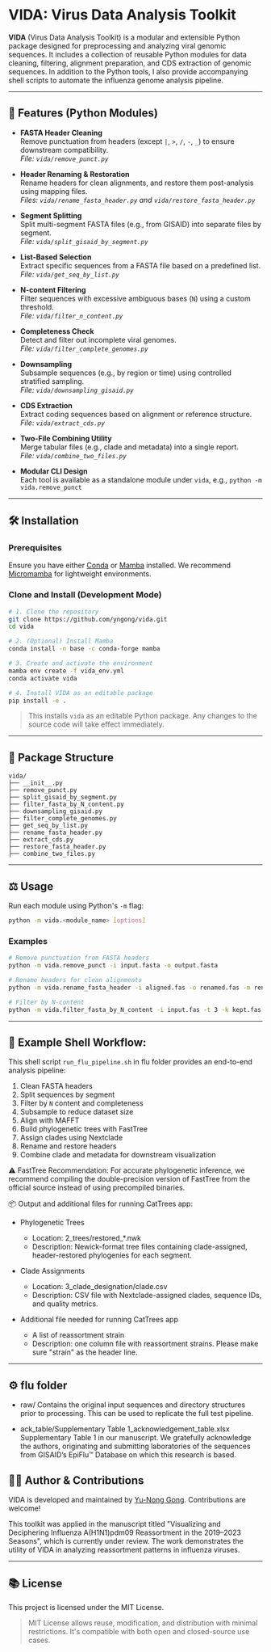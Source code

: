 # VIDA: Virus Data Analysis Toolkit

**VIDA** (Virus Data Analysis Toolkit) is a modular and extensible Python package designed for preprocessing and analyzing viral genomic sequences. It includes a collection of reusable Python modules for data cleaning, filtering, alignment preparation, and CDS extraction of genomic sequences. In addition to the Python tools, I also provide accompanying shell scripts to automate the influenza genome analysis pipeline.

---

## 🚀 Features (Python Modules)

* **FASTA Header Cleaning**  
  Remove punctuation from headers (except `|`, `>`, `/`, `-`, `_`) to ensure downstream compatibility.  
  *File: `vida/remove_punct.py`*

* **Header Renaming & Restoration**  
  Rename headers for clean alignments, and restore them post-analysis using mapping files.  
  *Files: `vida/rename_fasta_header.py` and `vida/restore_fasta_header.py`*

* **Segment Splitting**  
  Split multi-segment FASTA files (e.g., from GISAID) into separate files by segment.  
  *File: `vida/split_gisaid_by_segment.py`*

* **List-Based Selection**  
  Extract specific sequences from a FASTA file based on a predefined list.  
  *File: `vida/get_seq_by_list.py`*

* **N-content Filtering**  
  Filter sequences with excessive ambiguous bases (`N`) using a custom threshold.  
  *File: `vida/filter_n_content.py`*

* **Completeness Check**  
  Detect and filter out incomplete viral genomes.  
  *File: `vida/filter_complete_genomes.py`*

* **Downsampling**  
  Subsample sequences (e.g., by region or time) using controlled stratified sampling.  
  *File: `vida/downsampling_gisaid.py`*

* **CDS Extraction**  
  Extract coding sequences based on alignment or reference structure.  
  *File: `vida/extract_cds.py`*

* **Two-File Combining Utility**  
  Merge tabular files (e.g., clade and metadata) into a single report.  
  *File: `vida/combine_two_files.py`*

* **Modular CLI Design**  
  Each tool is available as a standalone module under `vida`, e.g., `python -m vida.remove_punct`

---

## 🛠️ Installation

### Prerequisites

Ensure you have either [Conda](https://docs.conda.io/en/latest/miniconda.html) or [Mamba](https://mamba.readthedocs.io/en/latest/) installed. We recommend [Micromamba](https://mamba.readthedocs.io/en/latest/installation.html) for lightweight environments.

### Clone and Install (Development Mode)

```bash
# 1. Clone the repository
git clone https://github.com/yngong/vida.git
cd vida

# 2. (Optional) Install Mamba
conda install -n base -c conda-forge mamba

# 3. Create and activate the environment
mamba env create -f vida_env.yml
conda activate vida

# 4. Install VIDA as an editable package
pip install -e .
```

> This installs `vida` as an editable Python package. Any changes to the source code will take effect immediately.

---

## 📁 Package Structure

```
vida/
├── __init__.py
├── remove_punct.py
├── split_gisaid_by_segment.py
├── filter_fasta_by_N_content.py
├── downsampling_gisaid.py
├── filter_complete_genomes.py
├── get_seq_by_list.py
├── rename_fasta_header.py
├── extract_cds.py
├── restore_fasta_header.py
├── combine_two_files.py
```

---

## ⚖️ Usage

Run each module using Python's `-m` flag:

```bash
python -m vida.<module_name> [options]
```

### Examples

```bash
# Remove punctuation from FASTA headers
python -m vida.remove_punct -i input.fasta -o output.fasta

# Rename headers for clean alignments
python -m vida.rename_fasta_header -i aligned.fas -o renamed.fas -m renamed.map

# Filter by N-content
python -m vida.filter_fasta_by_N_content -i input.fas -t 3 -k kept.fas -r removed.fas
```

---

## 📃 Example Shell Workflow: 

This shell script `run_flu_pipeline.sh` in flu folder provides an end-to-end analysis pipeline:

1. Clean FASTA headers
2. Split sequences by segment
3. Filter by `N` content and completeness
4. Subsample to reduce dataset size
5. Align with MAFFT
6. Build phylogenetic trees with FastTree
7. Assign clades using Nextclade
8. Rename and restore headers
9. Combine clade and metadata for downstream visualization

⚠️ FastTree Recommendation: For accurate phylogenetic inference, we recommend compiling the double-precision version of FastTree from the official source instead of using precompiled binaries.

📦 Output and additional files for running CatTrees app:

* Phylogenetic Trees
	* Location: 2_trees/restored_\*.nwk
	* Description: Newick-format tree files containing clade-assigned, header-restored phylogenies for each segment.

* Clade Assignments
  * Location: 3_clade_designation/clade.csv
  * Description: CSV file with Nextclade-assigned clades, sequence IDs, and quality metrics.

* Additional file needed for running CatTrees app
  * A list of reassortment strain
  * Description: one column file with reassortment strains. Please make sure "strain" as the header line.

---

## ⚙️ flu folder
* raw/ Contains the original input sequences and directory structures prior to processing. This can be used to replicate the full test pipeline.

* ack_table/Supplementary Table 1_acknowledgement_table.xlsx Supplementary Table 1 in our manuscript. We gratefully acknowledge the authors, originating and submitting laboratories of the sequences from GISAID’s EpiFlu™ Database on which this research is based.

## 👨‍💼 Author & Contributions

VIDA is developed and maintained by [Yu-Nong Gong](https://example.com). Contributions are welcome!

This toolkit was applied in the manuscript titled "Visualizing and Deciphering Influenza A(H1N1)pdm09 Reassortment in the 2019–2023 Seasons", which is currently under review. The work demonstrates the utility of VIDA in analyzing reassortment patterns in influenza viruses.

---

## 📚 License

This project is licensed under the MIT License.

> MIT License allows reuse, modification, and distribution with minimal restrictions. It's compatible with both open and closed-source use cases.
